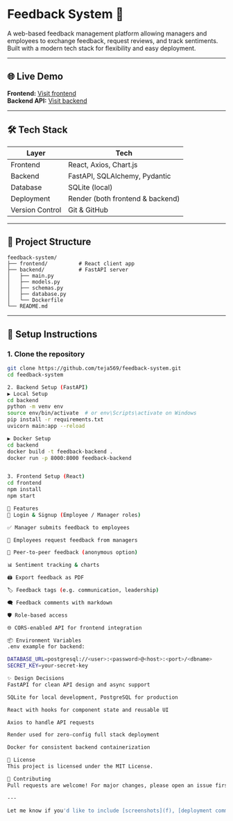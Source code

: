 # Feedback System 📝

A web-based feedback management platform allowing managers and employees to exchange feedback, request reviews, and track sentiments. Built with a modern tech stack for flexibility and easy deployment.

---

## 🌐 Live Demo

**Frontend:** [Visit frontend](https://feedback-system-frontend-2nsa.onrender.com/)  
**Backend API:** [Visit backend](https://feedback-system-backend-9djn.onrender.com/)

---

## 🛠️ Tech Stack

| Layer           | Tech                             |
|-----------------|----------------------------------|
| Frontend        | React, Axios, Chart.js           |
| Backend         | FastAPI, SQLAlchemy, Pydantic    |
| Database        | SQLite (local)                   |
| Deployment      | Render (both frontend & backend) |
| Version Control | Git & GitHub                     |

---

## 🔧 Project Structure

```
feedback-system/
├── frontend/          # React client app
├── backend/           # FastAPI server
│   ├── main.py
│   ├── models.py
│   ├── schemas.py
│   ├── database.py
│   └── Dockerfile
└── README.md
```

---

## 🚀 Setup Instructions

### 1. Clone the repository

```bash
git clone https://github.com/teja569/feedback-system.git
cd feedback-system

2. Backend Setup (FastAPI)
▶️ Local Setup
cd backend
python -m venv env
source env/bin/activate  # or env\Scripts\activate on Windows
pip install -r requirements.txt
uvicorn main:app --reload

▶️ Docker Setup
cd backend
docker build -t feedback-backend .
docker run -p 8000:8000 feedback-backend


3. Frontend Setup (React)
cd frontend
npm install
npm start

🌟 Features
🔐 Login & Signup (Employee / Manager roles)

✅ Manager submits feedback to employees

📩 Employees request feedback from managers

🔁 Peer-to-peer feedback (anonymous option)

📊 Sentiment tracking & charts

🖨️ Export feedback as PDF

🏷️ Feedback tags (e.g. communication, leadership)

🗨️ Feedback comments with markdown

🛡️ Role-based access

🌐 CORS-enabled API for frontend integration

📦 Environment Variables
.env example for backend:

DATABASE_URL=postgresql://<user>:<password>@<host>:<port>/<dbname>
SECRET_KEY=your-secret-key

✨ Design Decisions
FastAPI for clean API design and async support

SQLite for local development, PostgreSQL for production

React with hooks for component state and reusable UI

Axios to handle API requests

Render used for zero-config full stack deployment

Docker for consistent backend containerization

📄 License
This project is licensed under the MIT License.

🤝 Contributing
Pull requests are welcome! For major changes, please open an issue first.

---

Let me know if you'd like to include [screenshots](f), [deployment commands](f), or [API documentation](f).

